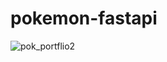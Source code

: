 # pokemon-fastapi

![pok_portflio2](https://github.com/user-attachments/assets/a4278e4b-f7f0-4d4e-ac9f-97efa1f4fa6d)
